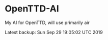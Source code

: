 # OpenTTD-AI
My AI for OpenTTD, will use primarily air

Latest backup: Sun Sep 29 19:05:02 UTC 2019
